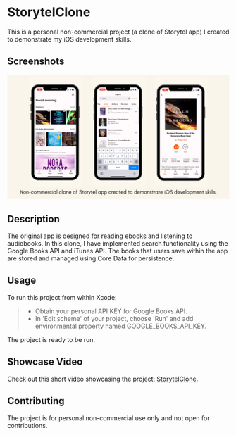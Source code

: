 
# StorytelClone

This is a personal non-commercial project (a clone of Storytel app) I created to demonstrate my iOS development skills.

## Screenshots

![](StorytelClone/Assets.xcassets/Screenshots/screenshot1.imageset/screenshot1.png)

## Description

The original app is designed for reading ebooks and listening to audiobooks. In this clone, I have implemented search functionality using the Google Books API and iTunes API. The books that users save within the app are stored and managed using Core Data for persistence.

## Usage

To run this project from within Xcode:
> - Obtain your personal API KEY for Google Books API.
> - In 'Edit scheme' of your project, choose 'Run' and add environmental property named GOOGLE_BOOKS_API_KEY.

The project is ready to be run.

## Showcase Video

Check out this short video showcasing the project: [StorytelClone](https://www.linkedin.com/posts/kateryna-gumenna_iosdevelopment-iosdeveloper-ios-activity-7077618348179476481-NyAt?utm_source=share&utm_medium=member_desktop).

## Contributing

The project is for personal non-commercial use only and not open for contributions.

